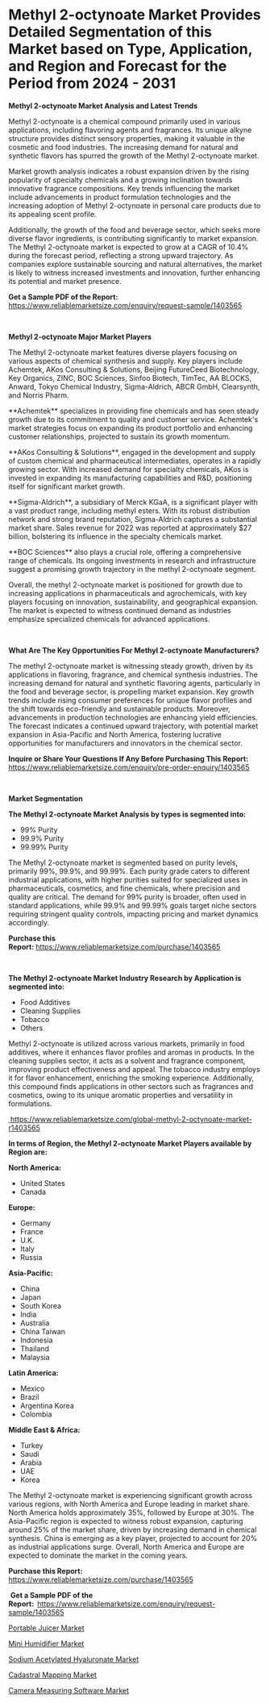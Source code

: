 <p><h1>Methyl 2-octynoate Market Provides Detailed Segmentation of this Market based on Type, Application, and Region and Forecast for the Period from 2024 - 2031</h1></p><p><strong>Methyl 2-octynoate Market Analysis and Latest Trends</strong></p>
<p><p>Methyl 2-octynoate is a chemical compound primarily used in various applications, including flavoring agents and fragrances. Its unique alkyne structure provides distinct sensory properties, making it valuable in the cosmetic and food industries. The increasing demand for natural and synthetic flavors has spurred the growth of the Methyl 2-octynoate market. </p><p>Market growth analysis indicates a robust expansion driven by the rising popularity of specialty chemicals and a growing inclination towards innovative fragrance compositions. Key trends influencing the market include advancements in product formulation technologies and the increasing adoption of Methyl 2-octynoate in personal care products due to its appealing scent profile. </p><p>Additionally, the growth of the food and beverage sector, which seeks more diverse flavor ingredients, is contributing significantly to market expansion. The Methyl 2-octynoate market is expected to grow at a CAGR of 10.4% during the forecast period, reflecting a strong upward trajectory. As companies explore sustainable sourcing and natural alternatives, the market is likely to witness increased investments and innovation, further enhancing its potential and market presence.</p></p>
<p><strong>Get a Sample PDF of the Report:&nbsp;</strong> <a href="https://www.reliablemarketsize.com/enquiry/request-sample/1403565?utm_campaign=1553&utm_medium=2&utm_source=Github&utm_content=ia&utm_term=23102024&utm_id=methyl-2-octynoate">https://www.reliablemarketsize.com/enquiry/request-sample/1403565</a></p>
<p>&nbsp;</p>
<p><strong>Methyl 2-octynoate Major Market Players</strong></p>
<p><p>The Methyl 2-octynoate market features diverse players focusing on various aspects of chemical synthesis and supply. Key players include Achemtek, AKos Consulting & Solutions, Beijing FutureCeed Biotechnology, Key Organics, ZINC, BOC Sciences, Sinfoo Biotech, TimTec, AA BLOCKS, Anward, Tokyo Chemical Industry, Sigma-Aldrich, ABCR GmbH, Clearsynth, and Norris Pharm.</p><p>**Achemtek** specializes in providing fine chemicals and has seen steady growth due to its commitment to quality and customer service. Achemtek's market strategies focus on expanding its product portfolio and enhancing customer relationships, projected to sustain its growth momentum.</p><p>**AKos Consulting & Solutions**, engaged in the development and supply of custom chemical and pharmaceutical intermediates, operates in a rapidly growing sector. With increased demand for specialty chemicals, AKos is invested in expanding its manufacturing capabilities and R&D, positioning itself for significant market growth.</p><p>**Sigma-Aldrich**, a subsidiary of Merck KGaA, is a significant player with a vast product range, including methyl esters. With its robust distribution network and strong brand reputation, Sigma-Aldrich captures a substantial market share. Sales revenue for 2022 was reported at approximately $27 billion, bolstering its influence in the specialty chemicals market.</p><p>**BOC Sciences** also plays a crucial role, offering a comprehensive range of chemicals. Its ongoing investments in research and infrastructure suggest a promising growth trajectory in the methyl 2-octynoate segment.</p><p>Overall, the methyl 2-octynoate market is positioned for growth due to increasing applications in pharmaceuticals and agrochemicals, with key players focusing on innovation, sustainability, and geographical expansion. The market is expected to witness continued demand as industries emphasize specialized chemicals for advanced applications.</p></p>
<p>&nbsp;</p>
<p><strong>What Are The Key Opportunities For Methyl 2-octynoate Manufacturers?</strong></p>
<p><p>The methyl 2-octynoate market is witnessing steady growth, driven by its applications in flavoring, fragrance, and chemical synthesis industries. The increasing demand for natural and synthetic flavoring agents, particularly in the food and beverage sector, is propelling market expansion. Key growth trends include rising consumer preferences for unique flavor profiles and the shift towards eco-friendly and sustainable products. Moreover, advancements in production technologies are enhancing yield efficiencies. The forecast indicates a continued upward trajectory, with potential market expansion in Asia-Pacific and North America, fostering lucrative opportunities for manufacturers and innovators in the chemical sector.</p></p>
<p><strong>Inquire or Share Your Questions If Any Before Purchasing This Report:</strong> <a href="https://www.reliablemarketsize.com/enquiry/pre-order-enquiry/1403565?utm_campaign=1553&utm_medium=2&utm_source=Github&utm_content=ia&utm_term=23102024&utm_id=methyl-2-octynoate">https://www.reliablemarketsize.com/enquiry/pre-order-enquiry/1403565</a></p>
<p>&nbsp;</p>
<p><strong>Market Segmentation</strong></p>
<p><strong>The Methyl 2-octynoate Market Analysis by types is segmented into:</strong></p>
<p><ul><li>99% Purity</li><li>99.9% Purity</li><li>99.99% Purity</li></ul></p>
<p><p>The Methyl 2-octynoate market is segmented based on purity levels, primarily 99%, 99.9%, and 99.99%. Each purity grade caters to different industrial applications, with higher purities suited for specialized uses in pharmaceuticals, cosmetics, and fine chemicals, where precision and quality are critical. The demand for 99% purity is broader, often used in standard applications, while 99.9% and 99.99% goals target niche sectors requiring stringent quality controls, impacting pricing and market dynamics accordingly.</p></p>
<p><strong>Purchase this Report:&nbsp;</strong><a href="https://www.reliablemarketsize.com/purchase/1403565?utm_campaign=1553&utm_medium=2&utm_source=Github&utm_content=ia&utm_term=23102024&utm_id=methyl-2-octynoate">https://www.reliablemarketsize.com/purchase/1403565</a></p>
<p>&nbsp;</p>
<p><strong>The Methyl 2-octynoate Market Industry Research by Application is segmented into:</strong></p>
<p><ul><li>Food Additives</li><li>Cleaning Supplies</li><li>Tobacco</li><li>Others</li></ul></p>
<p><p>Methyl 2-octynoate is utilized across various markets, primarily in food additives, where it enhances flavor profiles and aromas in products. In the cleaning supplies sector, it acts as a solvent and fragrance component, improving product effectiveness and appeal. The tobacco industry employs it for flavor enhancement, enriching the smoking experience. Additionally, this compound finds applications in other sectors such as fragrances and cosmetics, owing to its unique aromatic properties and versatility in formulations.</p></p>
<p><a href="https://www.reliablemarketsize.com/global-methyl-2-octynoate-market-r1403565?utm_campaign=1553&utm_medium=2&utm_source=Github&utm_content=ia&utm_term=23102024&utm_id=methyl-2-octynoate">&nbsp;https://www.reliablemarketsize.com/global-methyl-2-octynoate-market-r1403565</a></p>
<p><strong>In terms of Region, the Methyl 2-octynoate Market Players available by Region are:</strong></p>
<p>
    <p> <strong> North America: </strong>
        <ul>
            <li>United States</li>
            <li>Canada</li>
        </ul>
        </p> 
    <p> <strong> Europe: </strong>
        <ul>
            <li>Germany</li>
            <li>France</li>
            <li>U.K.</li>
            <li>Italy</li>
            <li>Russia</li>
        </ul>
        </p> 
    <p> <strong> Asia-Pacific: </strong>
        <ul>
            <li>China</li>
            <li>Japan</li>
            <li>South Korea</li>
            <li>India</li>
            <li>Australia</li>
            <li>China Taiwan</li>
            <li>Indonesia</li>
            <li>Thailand</li>
            <li>Malaysia</li>
        </ul>
        </p> 
    <p> <strong> Latin America: </strong>
        <ul>
            <li>Mexico</li>
            <li>Brazil</li>
            <li>Argentina Korea</li>
            <li>Colombia</li>
        </ul>
        </p> 
    <p> <strong> Middle East & Africa: </strong>
        <ul>
            <li>Turkey</li>
            <li>Saudi</li>
            <li>Arabia</li>
            <li>UAE</li>
            <li>Korea</li>
        </ul>
    </p>
    </p>
<p><p>The Methyl 2-octynoate market is experiencing significant growth across various regions, with North America and Europe leading in market share. North America holds approximately 35%, followed by Europe at 30%. The Asia-Pacific region is expected to witness robust expansion, capturing around 25% of the market share, driven by increasing demand in chemical synthesis. China is emerging as a key player, projected to account for 20% as industrial applications surge. Overall, North America and Europe are expected to dominate the market in the coming years.</p></p>
<p><strong>Purchase this Report: </strong><a href="https://www.reliablemarketsize.com/purchase/1403565?utm_campaign=1553&utm_medium=2&utm_source=Github&utm_content=ia&utm_term=23102024&utm_id=methyl-2-octynoate">https://www.reliablemarketsize.com/purchase/1403565</a></p>
<p>&nbsp;<strong>Get a Sample PDF of the Report:&nbsp;&nbsp;</strong><a href="https://www.reliablemarketsize.com/enquiry/request-sample/1403565?utm_campaign=1553&utm_medium=2&utm_source=Github&utm_content=ia&utm_term=23102024&utm_id=methyl-2-octynoate">https://www.reliablemarketsize.com/enquiry/request-sample/1403565</a></p>
<p><strong></strong></p>
<p><p><a href="https://issuu.com/reportprime-2/docs/portable-juicer-market-size-2030.pp_9747360253255c?utm_campaign=1553&utm_medium=2&utm_source=Github&utm_content=ia&utm_term=23102024&utm_id=methyl-2-octynoate">Portable Juicer Market</a></p><p><a href="https://issuu.com/reportprime-2/docs/mini-humidifier-market-size-2030.pp_49ac0ce0282079?utm_campaign=1553&utm_medium=2&utm_source=Github&utm_content=ia&utm_term=23102024&utm_id=methyl-2-octynoate">Mini Humidifier Market</a></p><p><a href="https://github.com/YashRP12/Market-Research-Report-List-6/blob/main/sodium-acetylated-hyaluronate-market.md?utm_campaign=1553&utm_medium=2&utm_source=Github&utm_content=ia&utm_term=23102024&utm_id=methyl-2-octynoate">Sodium Acetylated Hyaluronate Market</a></p><p><a href="https://www.linkedin.com/pulse/cadastral-mapping-market-trends-detailed-study-its-segmentation-zxyac?utm_campaign=1553&utm_medium=2&utm_source=Github&utm_content=ia&utm_term=23102024&utm_id=methyl-2-octynoate">Cadastral Mapping Market</a></p><p><a href="https://www.linkedin.com/pulse/camera-measuring-software-market-size-status-forecast-2024-2031-6monc?utm_campaign=1553&utm_medium=2&utm_source=Github&utm_content=ia&utm_term=23102024&utm_id=methyl-2-octynoate">Camera Measuring Software Market</a></p></p>